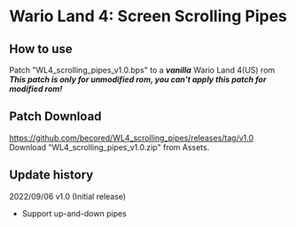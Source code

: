 # Wario Land 4: Screen Scrolling Pipes

## How to use
Patch "WL4_scrolling_pipes_v1.0.bps" to a ***vanilla*** Wario Land 4(US) rom  
***This patch is only for unmodified rom, you can't apply this patch for modified rom!***  

## Patch Download
https://github.com/becored/WL4_scrolling_pipes/releases/tag/v1.0
Download "WL4_scrolling_pipes_v1.0.zip" from Assets.

## Update history
2022/09/06 v1.0 (Initial release)
- Support up-and-down pipes
